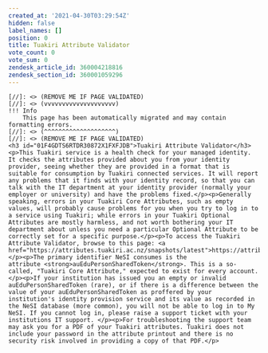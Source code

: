 ```yaml
---
created_at: '2021-04-30T03:29:54Z'
hidden: false
label_names: []
position: 0
title: Tuakiri Attribute Validator
vote_count: 0
vote_sum: 0
zendesk_article_id: 360004218816
zendesk_section_id: 360001059296
---
```



    [//]: <> (REMOVE ME IF PAGE VALIDATED)
    [//]: <> (vvvvvvvvvvvvvvvvvvvv)
    !!! Info
        This page has been automatically migrated and may contain formatting errors.
    [//]: <> (^^^^^^^^^^^^^^^^^^^^)
    [//]: <> (REMOVE ME IF PAGE VALIDATED)
    <h3 id="01F4GDTS6RTDR30872X1FXFJDB">Tuakiri Attribute Validator</h3><p>This Tuakiri service is a health check for your managed identity. It checks the attributes provided about you from your identity provider, seeing whether they are provided in a format that is suitable for consumption by Tuakiri connected services. It will report any problems that it finds with your identity record, so that you can talk with the IT department at your identity provider (normally your employer or university) and have the problems fixed.</p><p>Generally speaking, errors in your Tuakiri Core Attributes, such as empty values, will probably cause problems for you when you try to log in to a service using Tuakiri; while errors in your Tuakiri Optional Attributes are mostly harmless, and not worth bothering your IT department about unless you need a particular Optional Attribute to be correctly set for a specific purpose.</p><p>To access the Tuakiri Attribute Validator, browse to this page: <a href="https://attributes.tuakiri.ac.nz/snapshots/latest">https://attributes.tuakiri.ac.nz/snapshots/latest﻿</a></p><p>The primary identifier NeSI consumes is the attribute <strong>auEduPersonSharedToken</strong>. This is a so-called, "Tuakiri Core Attribute," expected to exist for every account.</p><p>If your institution has issued you an empty or invalid auEduPersonSharedToken (rare), or if there is a difference between the value of your auEduPersonSharedToken as proffered by your institution's identity provision service and its value as recorded in the NeSI database (more common), you will not be able to log in to My NeSI. If you cannot log in, please raise a support ticket with your institutions IT support. </p><p>For troubleshooting the support team may ask you for a PDF of your Tuakiri attributes. Tuakiri does not include your password in the attribute printout and there is no security risk involved in providing a copy of that PDF.</p>